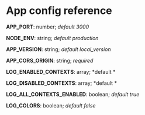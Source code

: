 # App config reference

**APP_PORT**: number; *default 3000*

**NODE_ENV**: string; *default production*

**APP_VERSION**: string; *default local_version*

**APP_CORS_ORIGIN**: string; *required*

**LOG_ENABLED_CONTEXTS**: array; *default *

**LOG_DISABLED_CONTEXTS**: array; *default *

**LOG_ALL_CONTEXTS_ENABLED**: boolean; *default true*

**LOG_COLORS**: boolean; *default false*

